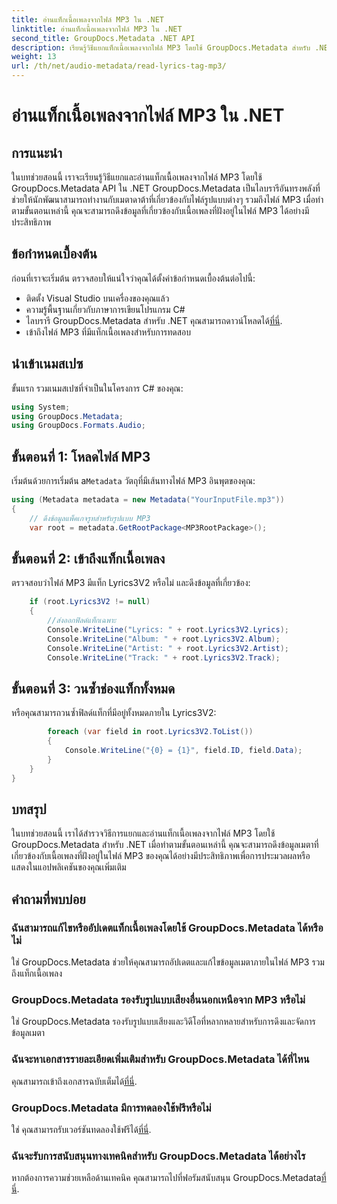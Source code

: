 ```yaml
---
title: อ่านแท็กเนื้อเพลงจากไฟล์ MP3 ใน .NET
linktitle: อ่านแท็กเนื้อเพลงจากไฟล์ MP3 ใน .NET
second_title: GroupDocs.Metadata .NET API
description: เรียนรู้วิธีแยกแท็กเนื้อเพลงจากไฟล์ MP3 โดยใช้ GroupDocs.Metadata สำหรับ .NET ปฏิบัติตามบทช่วยสอนทีละขั้นตอนของเรา
weight: 13
url: /th/net/audio-metadata/read-lyrics-tag-mp3/
---
```


# อ่านแท็กเนื้อเพลงจากไฟล์ MP3 ใน .NET

## การแนะนำ
ในบทช่วยสอนนี้ เราจะเรียนรู้วิธีแยกและอ่านแท็กเนื้อเพลงจากไฟล์ MP3 โดยใช้ GroupDocs.Metadata API ใน .NET GroupDocs.Metadata เป็นไลบรารีอันทรงพลังที่ช่วยให้นักพัฒนาสามารถทำงานกับเมตาดาต้าที่เกี่ยวข้องกับไฟล์รูปแบบต่างๆ รวมถึงไฟล์ MP3 เมื่อทำตามขั้นตอนเหล่านี้ คุณจะสามารถดึงข้อมูลที่เกี่ยวข้องกับเนื้อเพลงที่ฝังอยู่ในไฟล์ MP3 ได้อย่างมีประสิทธิภาพ
## ข้อกำหนดเบื้องต้น
ก่อนที่เราจะเริ่มต้น ตรวจสอบให้แน่ใจว่าคุณได้ตั้งค่าข้อกำหนดเบื้องต้นต่อไปนี้:
- ติดตั้ง Visual Studio บนเครื่องของคุณแล้ว
- ความรู้พื้นฐานเกี่ยวกับภาษาการเขียนโปรแกรม C#
-  ไลบรารี GroupDocs.Metadata สำหรับ .NET คุณสามารถดาวน์โหลดได้[ที่นี่](https://releases.groupdocs.com/metadata/net/).
- เข้าถึงไฟล์ MP3 ที่มีแท็กเนื้อเพลงสำหรับการทดสอบ

## นำเข้าเนมสเปซ
ขั้นแรก รวมเนมสเปซที่จำเป็นในโครงการ C# ของคุณ:
```csharp
using System;
using GroupDocs.Metadata;
using GroupDocs.Formats.Audio;
```
## ขั้นตอนที่ 1: โหลดไฟล์ MP3
 เริ่มต้นด้วยการเริ่มต้น a`Metadata` วัตถุที่มีเส้นทางไฟล์ MP3 อินพุตของคุณ:
```csharp
using (Metadata metadata = new Metadata("YourInputFile.mp3"))
{
    // ดึงข้อมูลแพ็คเกจรูทสำหรับรูปแบบ MP3
    var root = metadata.GetRootPackage<MP3RootPackage>();
```
## ขั้นตอนที่ 2: เข้าถึงแท็กเนื้อเพลง
ตรวจสอบว่าไฟล์ MP3 มีแท็ก Lyrics3V2 หรือไม่ และดึงข้อมูลที่เกี่ยวข้อง:
```csharp
    if (root.Lyrics3V2 != null)
    {
        //ส่งออกฟิลด์แท็กเฉพาะ
        Console.WriteLine("Lyrics: " + root.Lyrics3V2.Lyrics);
        Console.WriteLine("Album: " + root.Lyrics3V2.Album);
        Console.WriteLine("Artist: " + root.Lyrics3V2.Artist);
        Console.WriteLine("Track: " + root.Lyrics3V2.Track);
```
## ขั้นตอนที่ 3: วนซ้ำช่องแท็กทั้งหมด
หรือคุณสามารถวนซ้ำฟิลด์แท็กที่มีอยู่ทั้งหมดภายใน Lyrics3V2:
```csharp
        foreach (var field in root.Lyrics3V2.ToList())
        {
            Console.WriteLine("{0} = {1}", field.ID, field.Data);
        }
    }
}
```

## บทสรุป
ในบทช่วยสอนนี้ เราได้สำรวจวิธีการแยกและอ่านแท็กเนื้อเพลงจากไฟล์ MP3 โดยใช้ GroupDocs.Metadata สำหรับ .NET เมื่อทำตามขั้นตอนเหล่านี้ คุณจะสามารถดึงข้อมูลเมตาที่เกี่ยวข้องกับเนื้อเพลงที่ฝังอยู่ในไฟล์ MP3 ของคุณได้อย่างมีประสิทธิภาพเพื่อการประมวลผลหรือแสดงในแอปพลิเคชันของคุณเพิ่มเติม

## คำถามที่พบบ่อย
### ฉันสามารถแก้ไขหรืออัปเดตแท็กเนื้อเพลงโดยใช้ GroupDocs.Metadata ได้หรือไม่
ใช่ GroupDocs.Metadata ช่วยให้คุณสามารถอัปเดตและแก้ไขข้อมูลเมตาภายในไฟล์ MP3 รวมถึงแท็กเนื้อเพลง
### GroupDocs.Metadata รองรับรูปแบบเสียงอื่นนอกเหนือจาก MP3 หรือไม่
ใช่ GroupDocs.Metadata รองรับรูปแบบเสียงและวิดีโอที่หลากหลายสำหรับการดึงและจัดการข้อมูลเมตา
### ฉันจะหาเอกสารรายละเอียดเพิ่มเติมสำหรับ GroupDocs.Metadata ได้ที่ไหน
 คุณสามารถเข้าถึงเอกสารฉบับเต็มได้[ที่นี่](https://tutorials.groupdocs.com/metadata/net/).
### GroupDocs.Metadata มีการทดลองใช้ฟรีหรือไม่
 ใช่ คุณสามารถรับเวอร์ชันทดลองใช้ฟรีได้[ที่นี่](https://releases.groupdocs.com/).
### ฉันจะรับการสนับสนุนทางเทคนิคสำหรับ GroupDocs.Metadata ได้อย่างไร
 หากต้องการความช่วยเหลือด้านเทคนิค คุณสามารถไปที่ฟอรัมสนับสนุน GroupDocs.Metadata[ที่นี่](https://forum.groupdocs.com/c/metadata/14).